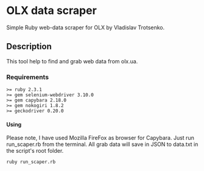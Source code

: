# OLX data scraper
Simple Ruby web-data scraper for OLX by Vladislav Trotsenko.

## Description
This tool help to find and grab web data from olx.ua.

### Requirements
```
>= ruby 2.3.1
>= gem selenium-webdriver 3.10.0
>= gem capybara 2.18.0
>= gem nokogiri 1.8.2
>= geckodriver 0.20.0
```

#### Using
Please note, I have used Mozilla FireFox as browser for Capybara. Just run run_scaper.rb from the terminal.
All grab data will save in JSON to data.txt in the script's root folder.
```
ruby run_scaper.rb
```